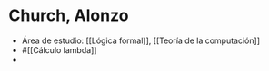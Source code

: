 # Church, Alonzo

- Área de estudio: [[Lógica formal]], [[Teoría de la computación]]
- #[[Cálculo lambda]]
- 
